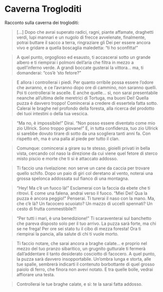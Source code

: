 # Caverna Trogloditi

Racconto sulla caverna dei trogloditi:

> […] Dopo che avrai superato radici, ragni, piante affamate, draghetti verdi, lupi mannari e un nugolo di frecce avvelenate, finalmente, potrai buttare il sacco a terra, ringraziare gli Dei per essere ancora vivo e gridare a quella boscaglia maledetta: “ti ho sconfitta!”

>A quel punto, orgoglioso ed esausto, ti accascerai sotto un grande albero e ti riempirai i polmoni dell’aria che filtra in mezzo a quell’inferno verde. A grandi boccate gusterai la vittora… ma, ti domanderai: “cos’è ‘sto fetore?”

>E allora i controllerai i piedi. Per quanto orribile possa essere l’odore che avranno, e ce l’avranno dopo ore di cammino, non saranno quelli.
Poi ti controllerai le ascelle. E anche quelle… sì, non sarai presentabile neanche all’ultima delle meretrici di Tortuga, ma buoni Dei! Quella puzza è davvero troppo!
Comincerai a credere di essertela fatta sotto. Calerai le braghe nel profondo della foresta, alla ricerca del prodotto dei tuoi intestini o della tua vescica.

>“Ma no, è impossibile!” Dirai. “Non posso essere diventato come mio zio Ullrick. Sono troppo giovane!” E, in tutta confidenza, tuo zio Ullrick si sarebbe dovuto tirare di sotto da una scogliera tanti anni fa. Con rispetto eh, ma è una palla al piede per tutto il clan.

>Comunque: comincerai a girare su te stesso, gioielli privati in bella vista, cercando col naso la direzione da cui viene quel fetore di sterco misto piscio e morte che ti si è attaccato addosso.

>Ti faccio una rivelazione: non serve un cane da caccia per trovare quello schifo. Dopo un paio di giri col deretano al vento, noterai una grossa spelonca addossata sul fianco di una montagna.

>“Hey! Ma c’è un fuoco là!” Esclamerai con la faccia da ebete che ti ritrovi. E come una falena, andrai verso il fuoco.
“Miei Dei! Qua la puzza è ancora peggio!” Penserai. Ti turerai il naso con la mano. Ma, che c’è là? Un facocero scuoiato? Un mazzo di uccelli spennati? Un cesto di frutta commestibile?!

>“Per tutti i mari, è una benedizione!” Ti scaraventerai sul banchetto che pareva disposto solo per il tuo arrivo. La puzza sarà forte, ma chi se ne frega! Per ore sei stato tu il cibo di mezza foresta! Ora ti riempirai la pancia, alla salute di chi ti vuole morto.

>Ti faccio notare, che sarai ancora a braghe calate… e proprio nel mezzo del tuo pranzo sibaritico, un grugnito gutturale ti fermerà dall’addentare il tanto desiderato cosciotto di facocero. A quel punto, la puzza sarà davvero insopportabile. Un’ombra lunga e storta, alle tue spalle, sembrerà indicarti il contenuto borbottante di quel grosso paiolo di ferro, che finora non avevi notato. E tra quelle bolle, vedrai affiorare una testa.

>Controllerai le tue braghe calate, e sì: te la sarai fatta addosso.